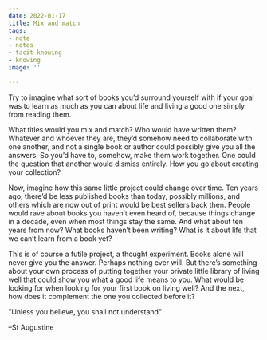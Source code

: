 ```yaml
---
date: 2022-01-17
title: Mix and match
tags:
- note
- notes
- tacit knowing
- knowing
image: ''

---
```

Try to imagine what sort of books you’d surround yourself with if your goal was to learn as much as you can about life and living a good one simply from reading them.

What titles would you mix and match? Who would have written them? Whatever and whoever they are, they’d somehow need to collaborate with one another, and not a single book or author could possibly give you all the answers. So you’d have to, somehow, make them work together. One could the question that another would dismiss entirely. How you go about creating your collection?

Now, imagine how this same little project could change over time. Ten years ago, there’d be less published books than today, possibly millions, and others which are now out of print would be best sellers back then. People would rave about books you haven’t even heard of, because things change in a decade, even when most things stay the same. And what about ten years from now? What books haven’t been writing? What is it about life that we can’t learn from a book yet?

This is of course a futile project, a thought experiment. Books alone will never give you the answer. Perhaps nothing ever will. But there’s something about your own process of putting together your private little library of living well that could show you what a good life means to you. What would be looking for when looking for your first book on living well? And the next, how does it complement the one you collected before it?

”Unless you believe, you shall not understand” 

–St Augustine